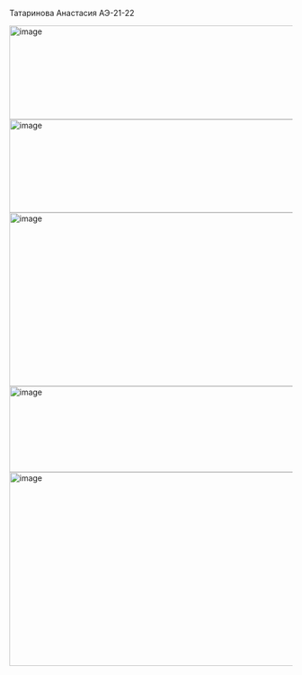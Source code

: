 Татаринова Анастасия АЭ-21-22

<img width="565" height="167" alt="image" src="https://github.com/user-attachments/assets/6ea80a09-f3af-4685-82f5-2a789fdf94d1" />
<img width="1280" height="166" alt="image" src="https://github.com/user-attachments/assets/f854e2ce-0ff6-4f93-a221-8d13fbdf7a1c" />
<img width="885" height="309" alt="image" src="https://github.com/user-attachments/assets/420fcf38-6eb0-4aa2-8263-39de70c9d7d3" />
<img width="545" height="153" alt="image" src="https://github.com/user-attachments/assets/fe8f2941-76d4-4623-964e-c008a1533ec2" />
<img width="621" height="345" alt="image" src="https://github.com/user-attachments/assets/c89916b7-0746-4dce-9a77-cfb809d21442" />
